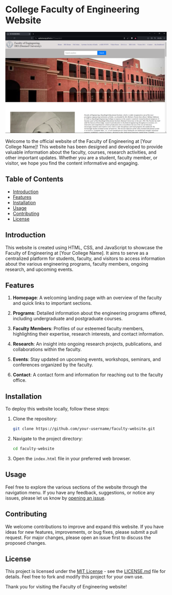 # College Faculty of Engineering Website

![College Logo](https://github.com/SajalSatsangi/DEIpagedetd/blob/main/img/image.png)

Welcome to the official website of the Faculty of Engineering at [Your College Name]! This website has been designed and developed to provide valuable information about the faculty, courses, research activities, and other important updates. Whether you are a student, faculty member, or visitor, we hope you find the content informative and engaging.

## Table of Contents

- [Introduction](#introduction)
- [Features](#features)
- [Installation](#installation)
- [Usage](#usage)
- [Contributing](#contributing)
- [License](#license)

## Introduction

This website is created using HTML, CSS, and JavaScript to showcase the Faculty of Engineering at [Your College Name]. It aims to serve as a centralized platform for students, faculty, and visitors to access information about the various engineering programs, faculty members, ongoing research, and upcoming events.

## Features

1. **Homepage**: A welcoming landing page with an overview of the faculty and quick links to important sections.

2. **Programs**: Detailed information about the engineering programs offered, including undergraduate and postgraduate courses.

3. **Faculty Members**: Profiles of our esteemed faculty members, highlighting their expertise, research interests, and contact information.

4. **Research**: An insight into ongoing research projects, publications, and collaborations within the faculty.

5. **Events**: Stay updated on upcoming events, workshops, seminars, and conferences organized by the faculty.

6. **Contact**: A contact form and information for reaching out to the faculty office.

## Installation

To deploy this website locally, follow these steps:

1. Clone the repository:
   ```bash
   git clone https://github.com/your-username/faculty-website.git
   ```

2. Navigate to the project directory:
   ```bash
   cd faculty-website
   ```

3. Open the `index.html` file in your preferred web browser.

## Usage

Feel free to explore the various sections of the website through the navigation menu. If you have any feedback, suggestions, or notice any issues, please let us know by [opening an issue](https://github.com/your-username/faculty-website/issues).

## Contributing

We welcome contributions to improve and expand this website. If you have ideas for new features, improvements, or bug fixes, please submit a pull request. For major changes, please open an issue first to discuss the proposed changes.

## License

This project is licensed under the [MIT License](LICENSE.md) - see the [LICENSE.md](LICENSE.md) file for details. Feel free to fork and modify this project for your own use.

Thank you for visiting the Faculty of Engineering website!
